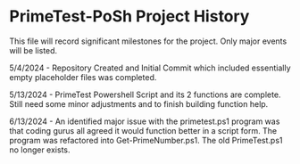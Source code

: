 # PrimeTest-PoSh Project History

This file will record significant milestones for the project.   Only major events will be listed.

5/4/2024 - Repository Created and Initial Commit which included essentially empty placeholder files was completed.

5/13/2024 - PrimeTest Powershell Script and its 2 functions are complete.   Still need some minor adjustments and to finish building function help.

6/13/2024 - An identified major issue with the primetest.ps1 program was that coding gurus all agreed it would function better in a script form.   The program was refactored into Get-PrimeNumber.ps1.   The old PrimeTest.ps1 no longer exists.